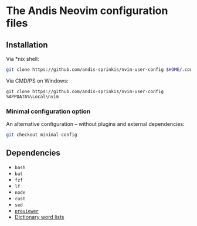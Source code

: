 # The Andis Neovim configuration files

## Installation

Via \*nix shell:

```sh
git clone https://github.com/andis-sprinkis/nvim-user-config $HOME/.config/nvim
```

Via CMD/PS on Windows:

```dos
git clone https://github.com/andis-sprinkis/nvim-user-config %APPDATA%\Local\nvim
```

### Minimal configuration option

An alternative configuration – without plugins and external dependencies:

```sh
git checkout minimal-config
```

## Dependencies

-   `bash`
-   `bat`
-   `fzf`
-   `lf`
-   `node`
-   `rust`
-   `sed`
-   [`previewer`](https://github.com/andis-sprinkis/nix-user-config/blob/master/.local/bin/previewer)
-   [Dictionary word lists](https://github.com/andis-sprinkis/dict)
